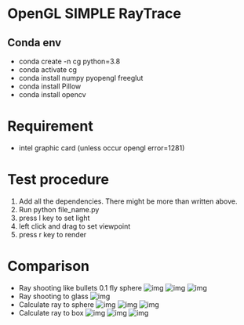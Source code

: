 # OpenGL SIMPLE RayTrace

## Conda env
- conda create -n cg python=3.8
- conda activate cg
- conda install numpy pyopengl freeglut
- conda install Pillow
- conda install opencv

# Requirement
- intel graphic card (unless occur opengl error=1281)

# Test procedure
1. Add all the dependencies. There might be more than written above.
2. Run python file_name.py
3. press l key to set light
4. left click and drag to set viewpoint
5. press r key to render

# Comparison
- Ray shooting like bullets 0.1 fly sphere
![img](https://raw.githubusercontent.com/sseungh/OpenGL_Simple_RayTrace/main/Images/1702739799305.png)
![img](https://raw.githubusercontent.com/sseungh/OpenGL_Simple_RayTrace/main/Images/1702739797018.png)
![img](https://raw.githubusercontent.com/sseungh/OpenGL_Simple_RayTrace/main/Images/1702739798215.png)
- Ray shooting to glass
![img](https://raw.githubusercontent.com/sseungh/OpenGL_Simple_RayTrace/main/Images/1702739800431.png)
- Calculate ray to sphere
![img](https://raw.githubusercontent.com/sseungh/OpenGL_Simple_RayTrace/main/Images/1702739793742.png)
![img](https://raw.githubusercontent.com/sseungh/OpenGL_Simple_RayTrace/main/Images/1702739792674.png)
![img](https://raw.githubusercontent.com/sseungh/OpenGL_Simple_RayTrace/main/Images/1702739793742.png)
- Calculate ray to box
![img](https://raw.githubusercontent.com/sseungh/OpenGL_Simple_RayTrace/main/Images/1702739791500.png)
![img](https://raw.githubusercontent.com/sseungh/OpenGL_Simple_RayTrace/main/Images/1702739788905.png)
![img](https://raw.githubusercontent.com/sseungh/OpenGL_Simple_RayTrace/main/Images/1702739788905.png)
